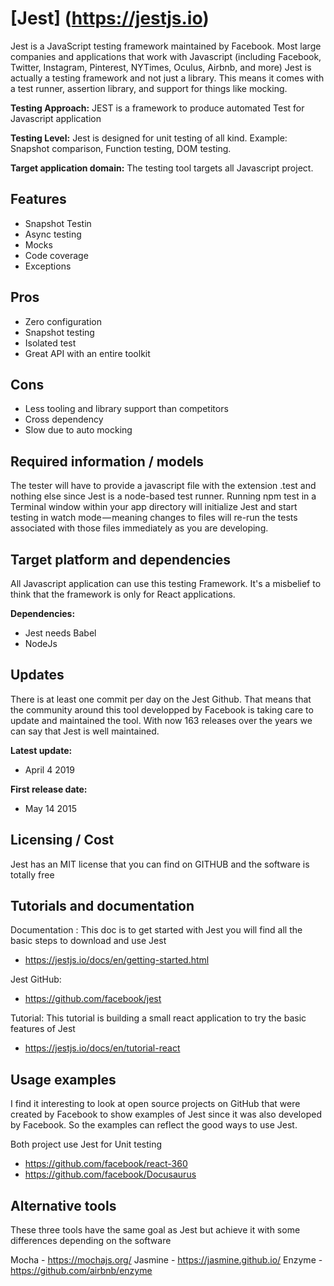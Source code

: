 # [Jest] (https://jestjs.io)

 
 Jest is a JavaScript testing framework maintained by Facebook. Most large companies and applications that work with Javascript (including Facebook, Twitter, Instagram, Pinterest, NYTimes, Oculus, Airbnb, and more)
 Jest is actually a testing framework and not just a library. This means it comes with a test runner, assertion library, and support for things like mocking. 

**Testing Approach:** 
JEST is a framework to produce automated Test for Javascript application

**Testing Level:** 
Jest is designed for unit testing of all kind. Example: Snapshot comparison, Function testing, DOM testing.

**Target application domain:** 
The testing tool targets all Javascript project.

## Features

- Snapshot Testin
- Async testing
- Mocks
- Code coverage
- Exceptions

## Pros

- Zero configuration
- Snapshot testing
- Isolated test
- Great API with an entire toolkit

## Cons

- Less tooling and library support than competitors
- Cross dependency
- Slow due to auto mocking

## Required information / models

The tester will have to provide a javascript file with the extension .test and nothing else since Jest is a node-based test runner. Running npm test in a Terminal window within your app directory will initialize Jest and start testing in watch mode — meaning changes to files will re-run the tests associated with those files immediately as you are developing.

## Target platform and dependencies

All Javascript application can use this testing Framework. It's a misbelief to think that the framework is only for React applications.

**Dependencies:** 

- Jest needs Babel 
- NodeJs

## Updates

There is at least one commit per day on the Jest Github. That means that the community around this tool developped by Facebook is taking care to update and maintained the tool. With now 163 releases over the years we can say that Jest is well maintained.

**Latest update:** 

- April 4 2019

**First release date:** 

- May 14 2015

## Licensing / Cost

Jest has an MIT license that you can find on GITHUB and the software  is totally free

## Tutorials and documentation

Documentation :
    This doc is to get started with Jest you will find all the basic steps to download and use Jest
- https://jestjs.io/docs/en/getting-started.html

Jest GitHub:
- https://github.com/facebook/jest 

Tutorial: 
    This tutorial is building a small react application to try the basic features of Jest
- https://jestjs.io/docs/en/tutorial-react

## Usage examples

I find it interesting to look at open source projects on GitHub that were created by Facebook to show examples of Jest since it was also developed by Facebook. So the examples can reflect the good ways to use Jest.

Both project use Jest for Unit testing

- https://github.com/facebook/react-360 
- https://github.com/facebook/Docusaurus

## Alternative tools

These three tools have the same goal as Jest but achieve it with some differences depending on the software

Mocha - https://mochajs.org/ 
Jasmine - https://jasmine.github.io/
Enzyme - https://github.com/airbnb/enzyme
